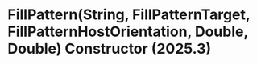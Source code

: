 # FillPattern(String, FillPatternTarget, FillPatternHostOrientation, Double, Double) Constructor (2025.3)

﻿